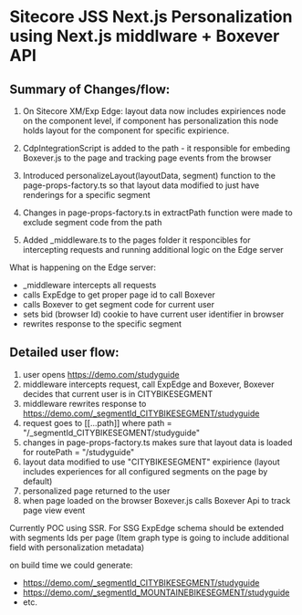 # Sitecore JSS Next.js Personalization using Next.js middlware + Boxever API

## Summary of Changes/flow:

1. On Sitecore XM/Exp Edge: layout data now includes expiriences node on the component level, if component has personalization this node holds layout for the component for specific expirience.

2. CdpIntegrationScript is added to the path - it responsible for embeding Boxever.js to the page and tracking page events from the browser
3. Introduced personalizeLayout(layoutData, segment) function to the page-props-factory.ts so that layout data modified to just have renderings for a specific segment
4. Changes in page-props-factory.ts in extractPath function were made to exclude segment code from the path
5. Added _middleware.ts to the pages folder it responcibles for intercepting requests and running additional logic on the Edge server

What is happening on the Edge server:
* _middleware intercepts all requests
* calls ExpEdge to get proper page id to call Boxever
* calls Boxever to get segment code for current user 
* sets bid (browser Id) cookie to have current user identifier in browser
* rewrites response to the specific segment

## Detailed user flow:

1. user opens https://demo.com/studyguide
2. middleware intercepts request, call ExpEdge and Boxever, Boxever decides that current user is in CITYBIKESEGMENT
3. middleware rewrites response to https://demo.com/_segmentId_CITYBIKESEGMENT/studyguide
4. request goes to [[...path]] where path = "/_segmentId_CITYBIKESEGMENT/studyguide"
5. changes in page-props-factory.ts makes sure that layout data is loaded for routePath = "/studyguide"
6. layout data modified to use "CITYBIKESEGMENT" expirience (layout includes experiences for all configured segments on the page by default)
7. personalized page returned to the user
8. when page loaded on the browser Boxever.js calls Boxever Api to track page view event

Currently POC using SSR. For SSG ExpEdge schema should be extended with segments Ids per page (Item graph type is going to include additional field with personalization metadata)

on build time we could generate:
* https://demo.com/_segmentId_CITYBIKESEGMENT/studyguide 
* https://demo.com/_segmentId_MOUNTAINEBIKESEGMENT/studyguide 
* etc.


